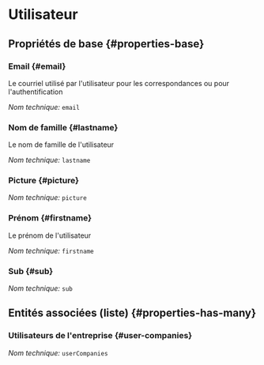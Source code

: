 # Utilisateur
<!--- THIS FILE IS GENERATED PLEASE DO NOT EDIT IT DIRECTLY --->



<OH code="user"/>


## Propriétés de base {#properties-base}

### Email {#email}

Le courriel utilisé par l'utilisateur pour les correspondances ou pour l'authentification

*Nom technique:* ```email```
<PH code="user:email"/>

### Nom de famille {#lastname}

Le nom de famille de l'utilisateur

*Nom technique:* ```lastname```
<PH code="user:lastname"/>

### Picture {#picture}



*Nom technique:* ```picture```
<PH code="user:picture"/>

### Prénom {#firstname}

Le prénom de l'utilisateur

*Nom technique:* ```firstname```
<PH code="user:firstname"/>

### Sub {#sub}



*Nom technique:* ```sub```
<PH code="user:sub"/>




## Entités associées (liste) {#properties-has-many}

### Utilisateurs de l'entreprise {#user-companies}



*Nom technique:* ```userCompanies```
<PH code="user:userCompanies"/>




